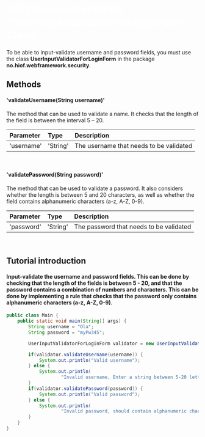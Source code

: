 <h1 style="color: white">API Documentation for "UserInputValidatorForLoginForm" Class</h1>

To be able to input-validate username and password fields, you must use the class **UserInputValidatorForLoginForm**
in the package **no.hiof.webframework.security**.

## Methods
#### 'validateUsername(String username)'
The method that can be used to validate a name. It checks that the length of the field is between the interval 5 – 20.

| Parameter    | Type         | Description                                           |
|:-------------|:-------------|:------------------------------------------------------|
| 'username'   | 'String'     | The username that needs to be validated                      |


<br>

#### 'validatePassword(String password)'
The method that can be used to validate a password. It also considers whether the length is between 5 and 20 characters,
as well as whether the field contains alphanumeric characters (a-z, A-Z, 0-9).

| Parameter    | Type         | Description                             |
|:-------------|:-------------|:----------------------------------------|
| 'password'   | 'String'     | The password that needs to be validated |

<br>

## Tutorial introduction
#### Input-validate the username and password fields. This can be done by checking that the length of the fields is between 5 - 20, and that the password contains a combination of numbers and characters. This can be done by implementing a rule that checks that the password only contains alphanumeric characters (a-z, A-Z, 0-9).

```java
public class Main {
    public static void main(String[] args) {
        String username = "Ola";
        String password = "myPw345";

        UserInputValidatorForLoginForm validator = new UserInputValidatorForLoginForm();

        if(validator.validateUsername(username)) {
            System.out.println("Valid username");
        } else {
            System.out.println(
                    "Invalid username, Enter a string between 5-20 letters.");
        }
        if(validator.validatePassword(password)) {
            System.out.println("Valid password");
        } else {
            System.out.println(
                    "Invalid password, should contain alphanumeric characters");
        }
    }
}
```
